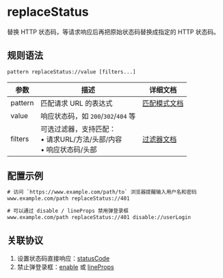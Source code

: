 # replaceStatus
替换 HTTP 状态码，等请求响应后再把原始状态码替换成指定的 HTTP 状态码。

## 规则语法
``` txt
pattern replaceStatus://value [filters...]
```

| 参数    | 描述                                                         | 详细文档                  |
| ------- | ------------------------------------------------------------ | ------------------------- |
| pattern | 匹配请求 URL 的表达式                                        | [匹配模式文档](./pattern) |
| value   | 响应状态码，如 `200`/`302`/`404` 等 |    |
| filters | 可选过滤器，支持匹配：<br/>• 请求URL/方法/头部/内容<br/>• 响应状态码/头部 | [过滤器文档](./filters) |

## 配置示例
``` txt
# 访问 `https://www.example.com/path/to` 浏览器提醒输入用户名和密码
www.example.com/path replaceStatus://401

# 可以通过 disable / lineProps 禁用弹登录框
www.example.com/path replaceStatus://401 disable://userLogin
```

## 关联协议
1. 设置状态码直接响应：[statusCode](./statusCode)
2. 禁止弹登录框：[enable](./enable) 或 [lineProps](./lineProps)
